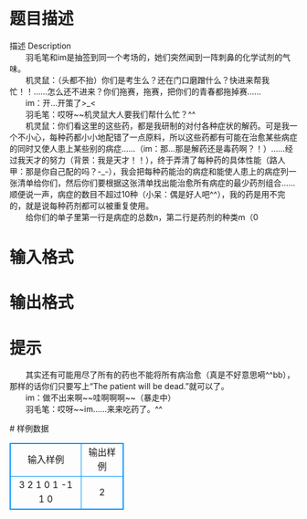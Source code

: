 # 

 
 # 题目描述 
<p>
描述 Description   <br>　　羽毛笔和im是抽签到同一个考场的，她们突然闻到一阵刺鼻的化学试剂的气味。　　<br>　　机灵鼠：（头都不抬）你们是考生么？还在门口磨蹭什么？快进来帮我忙！！……怎么还不进来？你们拖赛，拖赛，把你们的青春都拖掉赛……<br>　　im：开…开策了>_<<br>　　羽毛笔：哎呀~~机灵鼠大人要我们帮什么忙？^^<br>　　机灵鼠：你们看这里的这些药，都是我研制的对付各种症状的解药。可是我一个不小心，每种药都小小地配错了一点原料，所以这些药都有可能在治愈某些病症的同时又使人患上某些别的病症……（im：那…那是解药还是毒药啊？！）……经过我天才的努力（背景：我是天才！！），终于弄清了每种药的具体性能（路人甲：那是你自己配的吗？-_-），我会把每种药能治的病症和能使人患上的病症列一张清单给你们，然后你们要根据这张清单找出能治愈所有病症的最少药剂组合……顺便说一声，病症的数目不超过10种（小呆：偶是好人吧^^），我的药是用不完的，就是说每种药剂都可以被重复使用。<br>　　给你们的单子里第一行是病症的总数n，第二行是药剂的种类m（0<m<=100），以下有m行，每行有n个数字用空格隔开，文件的第i+2行的n个数字中，如果第j个数为1，就表示第i种药可以治愈病症j（如果患有这种病的话则治愈，没有这种病则无影响），如果为0表示无影响，如果为-1表示反而能使人得上这种病（无病患上，有病无影响）。我制的药任何两种性能都不同。你们只要给我用的最少的药剂数就可以了。给你们个样例： <br></p> 

 
 # 输入格式 
<p>
</p> 

 
 # 输出格式 
<p>
</p> 

 
 # 提示 
<p>
　　其实还有可能用尽了所有的药也不能将所有病治愈（真是不好意思嗬^^bb），那样的话你们只要写上“The patient will be dead.”就可以了。<br>　　im：做不出来啊~~哇啊啊啊~~（暴走中）<br>　　羽毛笔：哎呀~~im……来来吃药了。^^<br></p> 
# 样例数据
<style>
        table,table tr th, table tr td { border:1px solid #0094ff; }
        table { width: 200px; min-height: 25px; line-height: 25px; text-align: center; border-collapse: collapse;}   
    </style>
<table>
	<tr>
		<td>输入样例</td>
		<td>输出样例</td>
	</tr>
<tr><td>3
2
1 0 1
-1 1 0 
</td><td>2
 </td></tr></table>
